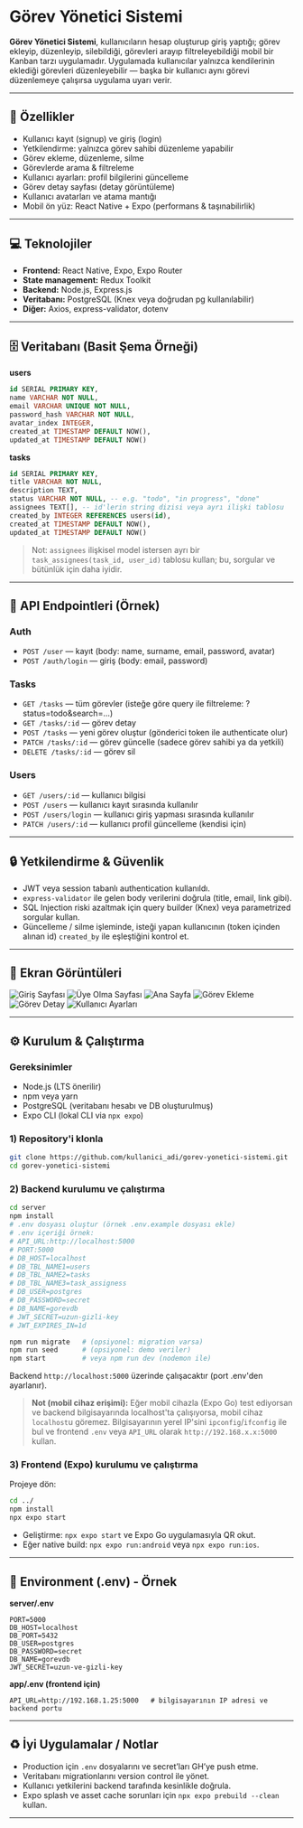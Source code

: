 # Görev Yönetici Sistemi

**Görev Yönetici Sistemi**, kullanıcıların hesap oluşturup giriş yaptığı; görev ekleyip, düzenleyip, silebildiği, görevleri arayıp filtreleyebildiği mobil bir Kanban tarzı uygulamadır. Uygulamada kullanıcılar yalnızca kendilerinin eklediği görevleri düzenleyebilir — başka bir kullanıcı aynı görevi düzenlemeye çalışırsa uygulama uyarı verir.

---

## 🚀 Özellikler

* Kullanıcı kayıt (signup) ve giriş (login)
* Yetkilendirme: yalnızca görev sahibi düzenleme yapabilir
* Görev ekleme, düzenleme, silme
* Görevlerde arama & filtreleme
* Kullanıcı ayarları: profil bilgilerini güncelleme
* Görev detay sayfası (detay görüntüleme)
* Kullanıcı avatarları ve atama mantığı
* Mobil ön yüz: React Native + Expo (performans & taşınabilirlik)

---

## 💻 Teknolojiler

* **Frontend:** React Native, Expo, Expo Router
* **State management:** Redux Toolkit
* **Backend:** Node.js, Express.js
* **Veritabanı:** PostgreSQL (Knex veya doğrudan pg kullanılabilir)
* **Diğer:** Axios, express-validator, dotenv


---

## 🗄 Veritabanı (Basit Şema Örneği)

**users**

```sql
id SERIAL PRIMARY KEY,
name VARCHAR NOT NULL,
email VARCHAR UNIQUE NOT NULL,
password_hash VARCHAR NOT NULL,
avatar_index INTEGER,
created_at TIMESTAMP DEFAULT NOW(),
updated_at TIMESTAMP DEFAULT NOW()
```

**tasks**

```sql
id SERIAL PRIMARY KEY,
title VARCHAR NOT NULL,
description TEXT,
status VARCHAR NOT NULL, -- e.g. "todo", "in progress", "done"
assignees TEXT[], -- id'lerin string dizisi veya ayrı ilişki tablosu
created_by INTEGER REFERENCES users(id),
created_at TIMESTAMP DEFAULT NOW(),
updated_at TIMESTAMP DEFAULT NOW()
```

> Not: `assignees` ilişkisel model istersen ayrı bir `task_assignees(task_id, user_id)` tablosu kullan; bu, sorgular ve bütünlük için daha iyidir.

---

## 📌 API Endpointleri (Örnek)

### Auth

* `POST /user` — kayıt (body: name, surname, email, password, avatar)
* `POST /auth/login` — giriş (body: email, password)

### Tasks

* `GET /tasks` — tüm görevler (isteğe göre query ile filtreleme: ?status=todo&search=...)
* `GET /tasks/:id` — görev detay
* `POST /tasks` — yeni görev oluştur (gönderici token ile authenticate olur)
* `PATCH /tasks/:id` — görev güncelle (sadece görev sahibi ya da yetkili)
* `DELETE /tasks/:id` — görev sil

### Users

* `GET /users/:id` — kullanıcı bilgisi
* `POST /users` — kullanıcı kayıt sırasında kullanılır
* `POST /users/login` — kullanıcı giriş yapması sırasında kullanılır 
* `PATCH /users/:id` — kullanıcı profil güncelleme (kendisi için)

---

## 🔒 Yetkilendirme & Güvenlik

* JWT veya session tabanlı authentication kullanıldı.
* `express-validator` ile gelen body verilerini doğrula (title, email, link gibi).
* SQL Injection riski azaltmak için query builder (Knex) veya parametrized sorgular kullan.
* Güncelleme / silme işleminde, isteği yapan kullanıcının (token içinden alınan id) `created_by` ile eşleştiğini kontrol et.

---

## 📸 Ekran Görüntüleri

![Giriş Sayfası](./kanbanTask/assets/images/mylogin.png)
![Üye Olma Sayfası](./kanbanTask/assets/images/mysignup.png)
![Ana Sayfa](./kanbanTask/assets/images/homepage1.png)
![Görev Ekleme](./kanbanTask/assets/images/addtask.png)
![Görev Detay](./kanbanTask/assets/images/taskdetail1.png)
![Kullanıcı Ayarları](./kanbanTask/assets/images/usersettigns1.png)

---

## ⚙️ Kurulum & Çalıştırma

### Gereksinimler

* Node.js (LTS önerilir)
* npm veya yarn
* PostgreSQL (veritabanı hesabı ve DB oluşturulmuş)
* Expo CLI (lokal CLI via `npx expo`)

### 1) Repository'i klonla

```bash
git clone https://github.com/kullanici_adi/gorev-yonetici-sistemi.git
cd gorev-yonetici-sistemi
```

### 2) Backend kurulumu ve çalıştırma

```bash
cd server
npm install
# .env dosyası oluştur (örnek .env.example dosyası ekle)
# .env içeriği örnek:
# API_URL:http://localhost:5000
# PORT:5000
# DB_HOST=localhost
# DB_TBL_NAME1=users    
# DB_TBL_NAME2=tasks
# DB_TBL_NAME3=task_assigness
# DB_USER=postgres
# DB_PASSWORD=secret
# DB_NAME=gorevdb
# JWT_SECRET=uzun-gizli-key
# JWT_EXPIRES_IN=1d

npm run migrate   # (opsiyonel: migration varsa)
npm run seed      # (opsiyonel: demo veriler)
npm start         # veya npm run dev (nodemon ile)
```

Backend `http://localhost:5000` üzerinde çalışacaktır (port .env'den ayarlanır).

> **Not (mobil cihaz erişimi):** Eğer mobil cihazla (Expo Go) test ediyorsan ve backend bilgisayarında localhost'ta çalışıyorsa, mobil cihaz `localhost`u göremez. Bilgisayarının yerel IP'sini `ipconfig`/`ifconfig` ile bul ve frontend `.env` veya `API_URL` olarak `http://192.168.x.x:5000` kullan.

### 3) Frontend (Expo) kurulumu ve çalıştırma

Projeye dön:

```bash
cd ../
npm install
npx expo start
```

* Geliştirme: `npx expo start` ve Expo Go uygulamasıyla QR okut.
* Eğer native build: `npx expo run:android` veya `npx expo run:ios`.

---

## 📁 Environment (.env) - Örnek

**server/.env**

```
PORT=5000
DB_HOST=localhost
DB_PORT=5432
DB_USER=postgres
DB_PASSWORD=secret
DB_NAME=gorevdb
JWT_SECRET=uzun-ve-gizli-key
```

**app/.env (frontend için)**

```
API_URL=http://192.168.1.25:5000   # bilgisayarının IP adresi ve backend portu
```


---

## ♻️ İyi Uygulamalar / Notlar

* Production için `.env` dosyalarını ve secret’ları GH’ye push etme.
* Veritabanı migrationlarını version control ile yönet.
* Kullanıcı yetkilerini backend tarafında kesinlikle doğrula.
* Expo splash ve asset cache sorunları için `npx expo prebuild --clean` kullan.

---

